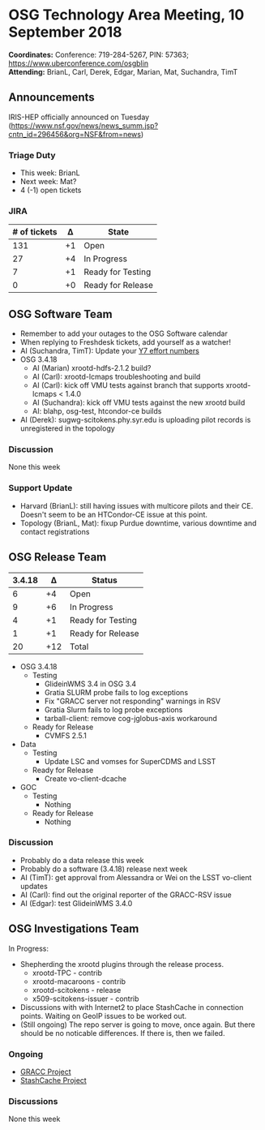 # OSG Technology Area Meeting, 10 September 2018

**Coordinates:** Conference: 719-284-5267, PIN: 57363; <https://www.uberconference.com/osgblin>  
**Attending:** BrianL, Carl, Derek, Edgar, Marian, Mat, Suchandra, TimT


## Announcements

IRIS-HEP officially announced on Tuesday (https://www.nsf.gov/news/news_summ.jsp?cntn_id=296456&org=NSF&from=news)

### Triage Duty

-   This week: BrianL
-   Next week: Mat?
-   4 (-1) open tickets


### JIRA

| # of tickets | &Delta; | State             |
|------------ |------- |----------------- |
| 131          | +1      | Open              |
| 27           | +4      | In Progress       |
| 7            | +1      | Ready for Testing |
| 0            | +0      | Ready for Release |


## OSG Software Team

-   Remember to add your outages to the OSG Software calendar
-   When replying to Freshdesk tickets, add yourself as a watcher!
-   AI (Suchandra, TimT): Update your [Y7 effort numbers](https://docs.google.com/spreadsheets/d/1Rm7Mw6dQqxtQF_xsfj8N4ySYGoBGjEE6TuIZFWOp-5k/edit?usp=sharing)
-   OSG 3.4.18  
    -   AI (Marian) xrootd-hdfs-2.1.2 build?
    -   AI (Carl): xrootd-lcmaps troubleshooting and build
    -   AI (Carl): kick off VMU tests against branch that supports xrootd-lcmaps < 1.4.0
    -   AI (Suchandra): kick off VMU tests against the new xrootd build
    -   AI: blahp, osg-test, htcondor-ce builds
-   AI (Derek): sugwg-scitokens.phy.syr.edu is uploading pilot records is unregistered in the topology


### Discussion

None this week  


### Support Update

-   Harvard (BrianL): still having issues with multicore pilots and their CE. Doesn't seem to be an HTCondor-CE issue at this point.
-   Topology (BrianL, Mat): fixup Purdue downtime, various downtime and contact registrations


## OSG Release Team

| 3.4.18 | &Delta; | Status            |
|------ |------- |----------------- |
| 6      | +4      | Open              |
| 9      | +6      | In Progress       |
| 4      | +1      | Ready for Testing |
| 1      | +1      | Ready for Release |
| 20     | +12     | Total             |

-   OSG 3.4.18
    -   Testing
        -   GlideinWMS 3.4 in OSG 3.4
        -   Gratia SLURM probe fails to log exceptions
        -   Fix "GRACC server not responding" warnings in RSV
        -   Gratia Slurm fails to log probe exceptions
        -   tarball-client: remove cog-jglobus-axis workaround
    -   Ready for Release
        -   CVMFS 2.5.1
-   Data
    -   Testing
        -   Update LSC and vomses for SuperCDMS and LSST
    -   Ready for Release
        -   Create vo-client-dcache
-   GOC
    -   Testing
        -   Nothing
    -   Ready for Release
        -   Nothing


### Discussion

-   Probably do a data release this week
-   Probably do a software (3.4.18) release next week
-   AI (TimT): get approval from Alessandra or Wei on the LSST vo-client updates
-   AI (Carl): find out the original reporter of the GRACC-RSV issue
-   AI (Edgar): test GlideinWMS 3.4.0

## OSG Investigations Team

In Progress:  

-   Shepherding the xrootd plugins through the release process.  
    -   xrootd-TPC - contrib
    -   xrootd-macaroons - contrib
    -   xrootd-scitokens - release
    -   x509-scitokens-issuer - contrib
-   Discussions with with Internet2 to place StashCache in connection points. Waiting on GeoIP issues to be worked out.
-   (Still ongoing) The repo server is going to move, once again.  But there should be no noticable differences.  If there is, then we failed.


### Ongoing

-   [GRACC Project](https://opensciencegrid.atlassian.net/projects/GRACC)
-   [StashCache Project](http://opensciencegrid.org/docs/data/stashcache/overview/)


### Discussions

None this week
